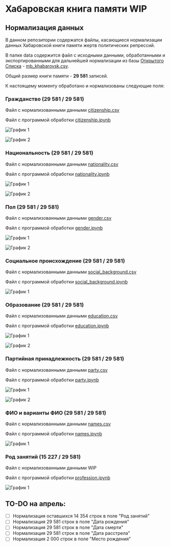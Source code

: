 # Хабаровская книга памяти WIP
## Нормализация данных

В данном репозитории содержатся файлы, касающиеся нормализации данных Хабаровской книги памяти жертв политических репрессий. 

В папке data содержится файл с исходными данными, обработанными и экспортированными для дальнейшей нормализации из базы [Открытого Списка](https://ru.openlist.wiki) - [mb_khabarovsk.csv](data/mb_khabarovsk.csv).

Общий размер книги памяти - **29 581** записей. 

К настоящему моменту обработано и нормализованы следующие поля:

### Гражданство (29 581 / 29 581)

Файл с нормализованными данными		[citizenship.csv](data/citizenship.csv)

Файл с программой обработки					[citizenship.ipynb](citizenship.ipynb)

![График 1](img/citizenship_1.png)

![График 2](img/citizenship_2.png)

### Национальность (29 581 / 29 581)

Файл с нормализованными данными		[nationality.csv](data/nationality.csv)

Файл с программой обработки					[nationality.ipynb](nationality.ipynb)

![График 1](img/nationality_1.png)

![График 2](img/nationality_2.png)

### Пол (29 581 / 29 581)

Файл с нормализованными данными		[gender.csv](data/gender.csv)

Файл с программой обработки					[gender.ipynb](gender.ipynb)

![График 1](img/gender_1.png)

![График 2](img/gender_2.png)

### Социальное происхождение (29 581 / 29 581)

Файл с нормализованными данными		[social_background.csv](data/social_background.csv)

Файл с программой обработки					[social_background.ipynb](social_background.ipynb)

![График 1](img/social_background.png)

### Образование (29 581 / 29 581)

Файл с нормализованными данными		[education.csv](data/education.csv)

Файл с программой обработки					[education.ipynb](education.ipynb)

![График 1](img/education_1.png)

![График 2](img/education_2.png)

### Партийная принадлежность (29 581 / 29 581)

Файл с нормализованными данными		[party.csv](data/party.csv)

Файл с программой обработки					[party.ipynb](party.ipynb)

![График 1](img/party_1.png)

![График 2](img/party_2.png)

### ФИО и варианты ФИО (29 581 / 29 581)

Файл с нормализованными данными		[names.csv](data/names.csv)

Файл с программой обработки					[names.ipynb](names.ipynb)

![График 1](img/names.png)

### Род занятий (15 227 / 29 581)

Файл с нормализованными данными		WIP

Файл с программой обработки					[profession.ipynb](profession.ipynb)

![График 1](img/profession.png)


## TO-DO на апрель:
- [ ] Нормализация оставшихся 14 354 строк в поле "Род занятий"
- [ ] Нормализация 29 581 строк в поле "Дата рождения"
- [ ] Нормализация 29 581 строк в поле "Дата смерти"
- [ ] Нормализация 29 581 строк в поле "Дата расстрела"
- [ ] Нормализация 2 000 строк в поле "Место рождения"